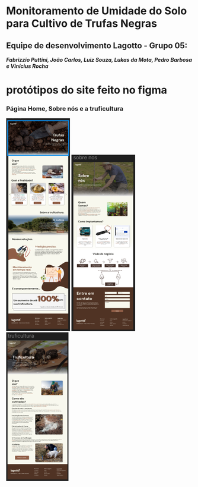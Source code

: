 # Monitoramento de Umidade do Solo para Cultivo de Trufas Negras

## Equipe de desenvolvimento Lagotto - Grupo 05:
***Fabrizzio Puttini, João Carlos, Luiz Souza, Lukas da Mota, Pedro Barbosa e  Vinícius Rocha***


# protótipos do site feito no figma

### Página Home, Sobre nós e a truficultura                 
![Página Home](https://raw.githubusercontent.com/PedroClaudinoBarbosa/Lagotto/refs/heads/lukas-mota/prototipo-site/home-lagotto.png)   ![Página Sobre nós](https://raw.githubusercontent.com/PedroClaudinoBarbosa/Lagotto/refs/heads/lukas-mota/prototipo-site/sobre-nos-lagotto.png)    ![Página truficultura](https://raw.githubusercontent.com/PedroClaudinoBarbosa/Lagotto/refs/heads/lukas-mota/prototipo-site/truficultura.png)




